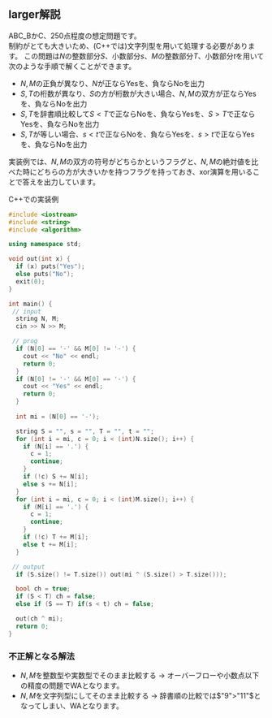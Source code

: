 larger解説
-----

ABC_BかC、250点程度の想定問題です。\
制約がとても大きいため、(C++では)文字列型を用いて処理する必要があります。
この問題は$N$の整数部分$S$、小数部分$s$、$M$の整数部分$T$、小数部分$t$を用いて次のような手順で解くことができます。
- $N,M$の正負が異なり、$N$が正ならYesを、負ならNoを出力
- $S,T$の桁数が異なり、$S$の方が桁数が大きい場合、$N,M$の双方が正ならYesを、負ならNoを出力
- $S,T$を辞書順比較して$S<T$で正ならNoを、負ならYesを、$S>T$で正ならYesを、負ならNoを出力
- $S,T$が等しい場合、$s<t$で正ならNoを、負ならYesを、$s>t$で正ならYesを、負ならNoを出力

実装例では、$N,M$の双方の符号がどちらかというフラグと、$N,M$の絶対値を比べた時にどちらの方が大きいかを持つフラグを持っておき、xor演算を用いることで答えを出力しています。

C++での実装例
``` cpp
#include <iostream>
#include <string>
#include <algorithm>

using namespace std;

void out(int x) {
  if (x) puts("Yes");
  else puts("No");
  exit(0);
}

int main() {
 // input
  string N, M;
  cin >> N >> M;

 // prog
  if (N[0] == '-' && M[0] != '-') {
    cout << "No" << endl;
    return 0;
  }
  if (N[0] != '-' && M[0] == '-') {
    cout << "Yes" << endl;
    return 0;
  }
  
  int mi = (N[0] == '-');

  string S = "", s = "", T = "", t = "";
  for (int i = mi, c = 0; i < (int)N.size(); i++) {
    if (N[i] == '.') {
      c = 1;
      continue;
    }
    if (!c) S += N[i];
    else s += N[i];
  }
  for (int i = mi, c = 0; i < (int)M.size(); i++) {
    if (M[i] == '.') {
      c = 1;
      continue;
    }
    if (!c) T += M[i];
    else t += M[i];
  }

 // output
  if (S.size() != T.size()) out(mi ^ (S.size() > T.size()));

  bool ch = true;
  if (S < T) ch = false;
  else if (S == T) if(s < t) ch = false;

  out(ch ^ mi);
  return 0;
}

```

### 不正解となる解法
- $N,M$を整数型や実数型でそのまま比較する → オーバーフローや小数点以下の精度の問題でWAとなります。
- $N,M$を文字列型にしてそのまま比較する → 辞書順の比較では$"9">"11"$となってしまい、WAとなります。
